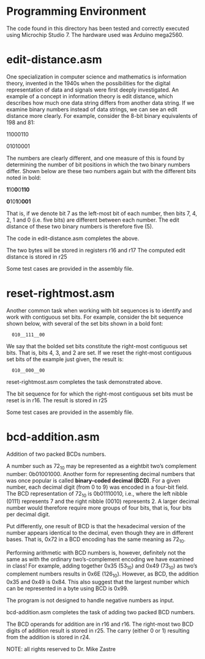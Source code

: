 # Programming Environment

The code found in this directory has been tested and correctly executed using Microchip Studio 7. 
The hardware used was Arduino mega2560.

# edit-distance.asm

One specialization in computer science and mathematics is information theory,
invented in the 1940s when the possibilities for the digital representation of data
and signals were first deeply investigated. An example of a concept in information
theory is edit distance, which describes how much one data string differs from
another data string. If we examine binary numbers instead of data strings, we can
see an edit distance more clearly. For example, consider the 8-bit binary equivalents
of 198 and 81:
  
  11000110
  
  01010001
      
The numbers are clearly different, and one measure of this is found by determining
the number of bit positions in which the two binary numbers differ. Shown below are
these two numbers again but with the different bits noted in bold: 

  <b>1</b>10<b>0</b>0<b>110</b>
  
  <b>0</b>10<b>1</b>0<b>001</b>
      
That is, if we denote bit 7 as the left-most bit of each number, then bits 7, 4, 2, 1 and
0 (i.e. five bits) are different between each number. The edit distance of these two
binary numbers is therefore five (5).

The code in edit-distance.asm completes the above.

The two bytes will be stored in registers r16 and r17
The computed edit distance is stored in r25

Some test cases are provided in the assembly file.

# reset-rightmost.asm

Another common task when working with bit sequences is to identify and work
with contiguous set bits. For example, consider the bit sequence shown below, with
several of the set bits shown in a bold font:

      010__111__00
      
We say that the bolded set bits constitute the right-most contiguous set bits. That is,
bits 4, 3, and 2 are set. If we reset the right-most contiguous set bits of the example
just given, the result is:

      010__000__00

reset-rightmost.asm completes the task demonstrated above. 

The bit sequence for for which the right-most contiguous set bits must be reset
is in r16.
The result is stored in r25

Some test cases are provided in the assembly file.

# bcd-addition.asm 

Addition of two packed BCDs numbers. 

A number such as 72<sub>10</sub> may be represented as a eightbit
two’s complement number: 0b01001000. Another form for representing decimal
numbers that was once popular is called __binary-coded decimal (BCD)__. For a given
number, each decimal digit (from 0 to 9) was encoded in a four-bit field. The BCD
representation of 72<sub>10</sub> is 0b01110010, i.e., where the left nibble (0111) represents 7
and the right nibble (0010) represents 2. A larger decimal number would therefore
require more groups of four bits, that is, four bits per decimal digit.

Put differently, one result of BCD is that the hexadecimal version of the number
appears identical to the decimal, even though they are in different bases. That is,
0x72 in a BCD encoding has the same meaning as 72<sub>10</sub>.

Performing arithmetic with BCD numbers is, however, definitely not the same as
with the ordinary two’s-complement encoding we have examined in class! For
example, adding together 0x35 (53<sub>10</sub>) and 0x49 (73<sub>10</sub>) as two’s complement
numbers results in 0x6E (126<sub>10</sub>). However, as BCD, the addition 0x35 and 0x49 is
0x84. This also suggest that the largest number which can be represented in a byte
using BCD is 0x99. 

The program is not designed to handle negative numbers as input.

bcd-addition.asm completes the task of adding two packed BCD numbers.

The BCD operands for addition are in r16 and r16.
The right-most two BCD digits of addition result is stored in r25.
The carry (either 0 or 1) resulting from the addition is stored in r24.
   


NOTE: all rights reserved to Dr. Mike Zastre
